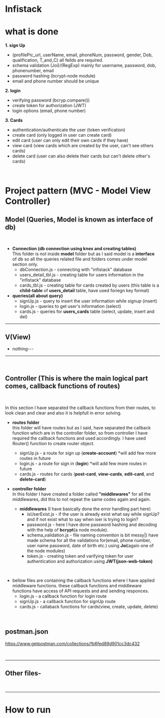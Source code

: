 # Infistack

# what is done
**1. sign Up**
 - (profilePic_url, userName, email, phoneNum, password, gender, Dob, qualification, T_and_C) all feilds are required.
  - schema validation (Joi)/(RegExp) mainly for username, password, dob, phonenumber, email
  - password hashing (bcrypt-node module)
  - email and phone number should be unique

**2. login**
 - verifying password (bcryp.compare())
 - create token for authorization (JWT)
 - login options (email, phone number)

**3. Cards**
 - authentication/authenticate the user (token verification)
 - create card (only logged in user can create card)
 - edit card (user can only edit their own cards if they have)
 - view card (view cards which are created by the user, can't see others cards)
 - delete card (user can also delete their cards but can't delete other's cards)  
  
<br />

# Project pattern (MVC - Model View Controller)
## Model (Queries, Model is known as interface of db)  
<br />

- **Connection (db connection using knex and creating tables)**  
This folder is not inside **model** folder but as I said model is a **interface** of db so all the queries related file and folders comes under model section only.
  - dbConnection.js - connecting with "infistack" database
  - users_detail_tbl.js - creating table for users information in the "infistack" database
  - cards_tbl.js - creating table for cards created by users (this table is a **child-table** of **users_detail** table, have used foriegn key format)
- **queries(all about query)**
  - signUp.js - query to insert the user information while signup (insert)
  - login.js - queries to get user's information (select)  
  - cards.js - queries for **users_cards** table (select, update, insert and del)

---
## V(View)
- nothing---

---
<br />

## Controller (This is where the main logical part comes, callback functions of routes)
<br />

In this section I have separated the callback functions from their routes, to look clean and clear and also it is helpfull in error solving.
- **routes folder**  
this folder will have routes but as I said, have separated the callback function which are in the controller folder, so from controller I have required the callback functions and used accordingly. I have used Router() function to create router object.
  - signUp.js - a route for sign up (**create-account**) *will add few more routes in future
  - login.js - a route for sign in (**login**) *will add few more routes in future
  - cards.js - routes for cards (**post-card**, **view-cards**, **edit-card**, and **delete-card**)  

- **controller folder**  
In this folder I have created a folder called **"middlewares"** for all the middlewares, did this to not repeat the same codes again and again.
  - **middlewares** (I have basically done the error handling part here)
    - isUserExist.js - if the user is already exist what say while signUp? and if not exist what to say when iser is trying to login?
    - password.js - here I have done password hashing and decoding with the help of **bcrypt**(a node module).
    - schema_validation.js - file naming convention is bit messy|) have made schema for all the validations for(email, phone number, user name
    password, date of birth etc.) using **Joi**(again one of the node modules)
    - token.js - creating token and varifying token for user authentication and authorization using **JWT(json-web-token)**  
<br />

  - bellow files are containing the callback functions where I have applied middleware functions. these callback functions and middleware functions have access of API requests and and sending responces.  
    - login.js - a callback function for login route
    - signUp.js - a callback function for signUp route
    - cards.js - callaback functions for cards(view, create, update, delete)

<br />

## postman.json
https://www.getpostman.com/collections/fb6fed89d901cc3dc432

<br />

---
## Other files-

<br />

---
# How to run

